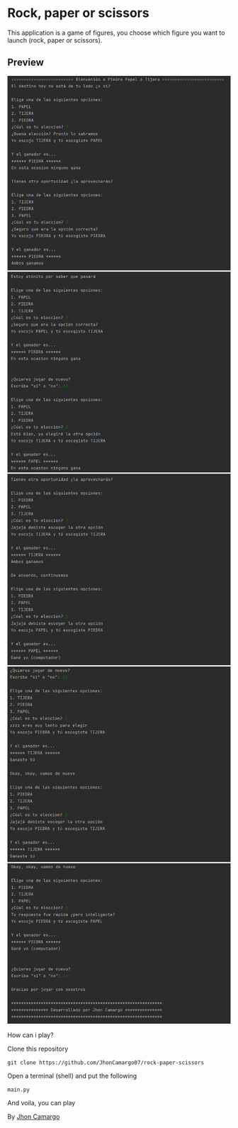 # Rock, paper or scissors

This application is a game of figures, you choose which figure you want to launch (rock, paper or scissors).

## Preview
![preview](img/preview0.png)
![preview](img/preview1.png)
![preview](img/preview2.png)
![preview](img/preview3.png)
![preview](img/preview4.png)

How can i play?

Clone this repository
```commandline
git clone https://github.com/JhonCamargo07/rock-paper-scissors
```

Open a terminal (shell) and put the following
```commandline
main.py
```

And voila, you can play

By [Jhon Camargo](https://jhoncamargo.000webhostapp.com/)